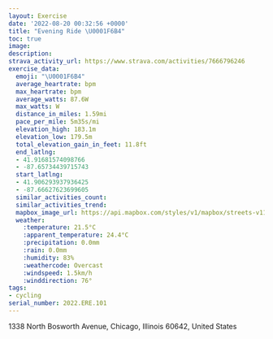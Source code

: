 ```yaml
---
layout: Exercise
date: '2022-08-20 00:32:56 +0000'
title: "Evening Ride \U0001F6B4"
toc: true
image:
description:
strava_activity_url: https://www.strava.com/activities/7666796246
exercise_data:
  emoji: "\U0001F6B4"
  average_heartrate: bpm
  max_heartrate: bpm
  average_watts: 87.6W
  max_watts: W
  distance_in_miles: 1.59mi
  pace_per_mile: 5m35s/mi
  elevation_high: 183.1m
  elevation_low: 179.5m
  total_elevation_gain_in_feet: 11.8ft
  end_latlng:
  - 41.91681574098766
  - -87.65734439715743
  start_latlng:
  - 41.906293937936425
  - -87.66627623699605
  similar_activities_count:
  similar_activities_trend:
  mapbox_image_url: https://api.mapbox.com/styles/v1/mapbox/streets-v11/static/path-5+787af2-1.0(iyw~FfiavOAAC%40KE%5D%40u%40AOBOAYNGFSEIBk%40Bc%40IqADa%40%3FY%3FIGI%3Fg%40DOG%5BFK%3FKCcAAeBD%5DAa%40BKFi%40%3FOCAEBACm%40BGCs%40%40UEAAO%3Fy%40EeBIu%40HSFh%40DGEO%40s%40My%40FICSAa%40BI%3Fg%40DEEKBEIYDK%3FQCGBEEY%3Fq%40DOA%5D%40KGiAAoBEoABgAAyF%40y%40GkLCc%40BaAAQAsB%3FoCAEAs%40IaA%40_%40D_%40CeBEUDQD%7D%40CQMDCHIDw%40Iw%40Bs%40C%5BFM%40MCu%40DMAYBMCu%40%3FYHKCU%3F%5DEO%3FSHU%40SD%5BEGDAAERHREZELIFo%40v%40O%5Cg%40t%40Q%5EILMHc%40x%40CJa%40d%40ERcAzAGJMFq%40vA_%40ZSZ%5Bl%40IHCPMJm%40%7C%40GBQEE%40a%40%60%40EBAAAFMw%40%60%40%5D%40~%40),pin-s-s+e5b22e(-87.66628,41.90629),pin-s-f+89ae00(-87.65734999999998,41.91681000000002)/auto/800x800?access_token=pk.eyJ1Ijoiam9zaGJlY2ttYW4iLCJhIjoiY205eWR2aDd1MWZ6djJrbXc4a3M0bWZleiJ9.XiG9OWkNcZk2QzjJbxLB4A
  weather:
    :temperature: 21.5°C
    :apparent_temperature: 24.4°C
    :precipitation: 0.0mm
    :rain: 0.0mm
    :humidity: 83%
    :weathercode: Overcast
    :windspeed: 1.5km/h
    :winddirection: 76°
tags:
- cycling
serial_number: 2022.ERE.101
---
```

1338 North Bosworth Avenue, Chicago, Illinois 60642, United States
